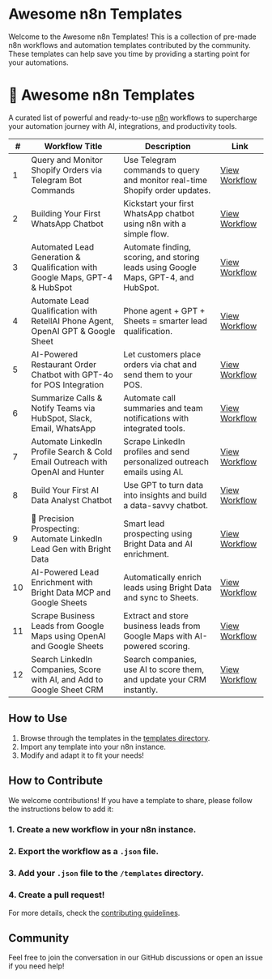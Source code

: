 # Awesome n8n Templates

Welcome to the Awesome n8n Templates! This is a collection of pre-made n8n workflows and automation templates contributed by the community. These templates can help save you time by providing a starting point for your automations.

# 🚀 Awesome n8n Templates

A curated list of powerful and ready-to-use [n8n](https://n8n.io) workflows to supercharge your automation journey with AI, integrations, and productivity tools.

| #  | Workflow Title                                                                 | Description                                                                                     | Link |
|----|--------------------------------------------------------------------------------|-------------------------------------------------------------------------------------------------|------|
| 1  | Query and Monitor Shopify Orders via Telegram Bot Commands                    | Use Telegram commands to query and monitor real-time Shopify order updates.                    | [View Workflow](https://n8n.io/workflows/4714-query-and-monitor-shopify-orders-via-telegram-bot-commands/) |
| 2  | Building Your First WhatsApp Chatbot                                           | Kickstart your first WhatsApp chatbot using n8n with a simple flow.                            | [View Workflow](https://n8n.io/workflows/2465-building-your-first-whatsapp-chatbot/) |
| 3  | Automated Lead Generation & Qualification with Google Maps, GPT-4 & HubSpot   | Automate finding, scoring, and storing leads using Google Maps, GPT-4, and HubSpot.           | [View Workflow](https://n8n.io/workflows/4824-automated-lead-generation-and-qualification-with-google-maps-gpt-4-and-hubspot/) |
| 4  | Automate Lead Qualification with RetellAI Phone Agent, OpenAI GPT & Google Sheet | Phone agent + GPT + Sheets = smarter lead qualification.                                       | [View Workflow](https://n8n.io/workflows/3912-automate-lead-qualification-with-retellai-phone-agent-openai-gpt-and-google-sheet/) |
| 5  | AI-Powered Restaurant Order Chatbot with GPT-4o for POS Integration            | Let customers place orders via chat and send them to your POS.                                 | [View Workflow](https://n8n.io/workflows/3942-ai-powered-restaurant-order-chatbot-with-gpt-4o-for-pos-integration/) |
| 6  | Summarize Calls & Notify Teams via HubSpot, Slack, Email, WhatsApp            | Automate call summaries and team notifications with integrated tools.                          | [View Workflow](https://n8n.io/workflows/4641-summarize-calls-and-notify-teams-via-hubspot-slack-email-whatsapp/) |
| 7  | Automate LinkedIn Profile Search & Cold Email Outreach with OpenAI and Hunter | Scrape LinkedIn profiles and send personalized outreach emails using AI.                       | [View Workflow](https://n8n.io/workflows/4831-automate-linkedin-profile-search-and-cold-email-outreach-with-openai-and-hunter/) |
| 8  | Build Your First AI Data Analyst Chatbot                                      | Use GPT to turn data into insights and build a data-savvy chatbot.                             | [View Workflow](https://n8n.io/workflows/3050-build-your-first-ai-data-analyst-chatbot/) |
| 9  | 🎯 Precision Prospecting: Automate LinkedIn Lead Gen with Bright Data         | Smart lead prospecting using Bright Data and AI enrichment.                                    | [View Workflow](https://n8n.io/workflows/4873-precision-prospecting-automate-linkedin-lead-gen-with-bright-data/) |
| 10 | AI-Powered Lead Enrichment with Bright Data MCP and Google Sheets             | Automatically enrich leads using Bright Data and sync to Sheets.                               | [View Workflow](https://n8n.io/workflows/4589-ai-powered-lead-enrichment-with-bright-data-mcp-and-google-sheets/) |
| 11 | Scrape Business Leads from Google Maps using OpenAI and Google Sheets         | Extract and store business leads from Google Maps with AI-powered scoring.                     | [View Workflow](https://n8n.io/workflows/3443-scrape-business-leads-from-google-maps-using-openai-and-google-sheets/) |
| 12 | Search LinkedIn Companies, Score with AI, and Add to Google Sheet CRM         | Search companies, use AI to score them, and update your CRM instantly.                         | [View Workflow](https://n8n.io/workflows/3904-search-linkedin-companies-score-with-ai-and-add-them-to-google-sheet-crm/) |




## How to Use

1. Browse through the templates in the [templates directory](./Templates).
2. Import any template into your n8n instance.
3. Modify and adapt it to fit your needs!

## How to Contribute

We welcome contributions! If you have a template to share, please follow the instructions below to add it:

### 1. Create a new workflow in your n8n instance.
### 2. Export the workflow as a `.json` file.
### 3. Add your `.json` file to the `/templates` directory.
### 4. Create a pull request!

For more details, check the [contributing guidelines](./Contributing/guidelines.md).


## Community

Feel free to join the conversation in our GitHub discussions or open an issue if you need help!

